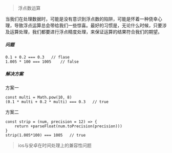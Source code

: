 >浮点数运算

当我们在处理数据时，可能是没有意识到浮点数的陷阱，可能是怀着一种侥幸心理，导致浮点运算总会带给我们一些惊喜。最好的习惯是，无论什么时候，只要涉及运算处理，我们都要进行浮点精度处理，来保证运算的结果符合我们的期望。

##### 问题
```
0.1 + 0.2 === 0.3   // flase
1.005 * 100 === 1005    // false
```

##### 解决方案
方案一
```
const multi = Math.pow(10, 8)
(0.1 * multi + 0.2 * multi) === 0.3   // true
```
方案二
```
const strip = (num, precision = 12) => {
    return +parseFloat(num.toPrecision(precision)))
}
strip(1.005*100) === 1005   // true
```

>ios与安卓在时间处理上的兼容性问题
